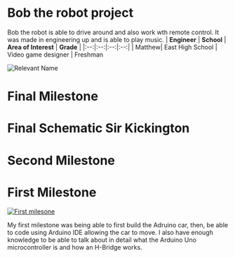 # Bob the robot project
Bob the robot is able to drive around and also work wth remote control. It was made in engineering up and is able to play music.
| **Engineer** | **School** | **Area of Interest** | **Grade** |
|:--:|:--:|:--:|:--:|
| Matthew| East High School | Video game designer | Freshman

![Relevant Name](https://live.staticflickr.com/65535/52852175615_c29c92411d_c.jpg)

# Final Milestone

# Final Schematic Sir Kickington 


# Second Milestone 

# First Milestone
  [![First milesone](https://res.cloudinary.com/marcomontalbano/image/upload/v1700176957/video_to_markdown/images/youtube--g0w78VwypAE-c05b58ac6eb4c4700831b2b3070cd403.jpg)](https://www.youtube.com/watch?v=g0w78VwypAE "First milesone")

My first milestone was being able to first build the Adruino car, then, be able to code using Arduino IDE allowing the car to move. I also have enough knowledge to be able to talk about in detail what the Arduino Uno microcontroller is and how an H-Bridge works.
